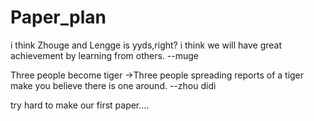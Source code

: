 # Paper_plan
i think Zhouge and Lengge is yyds,right? i think we will have great achievement by learning from others. --muge


Three people become tiger ->Three people spreading reports of a tiger make you believe there is one around. --zhou didi

try hard to make our first paper....
